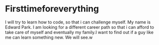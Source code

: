 # Firsttimeforeverything
I will try to learn how to code, so that i can challenge myself.
My name is Edward Park. I am looking for a different career path so that i can afford to take care of myself and eventually my family.I want to find out if a guy like me can learn something new. We will see.w
